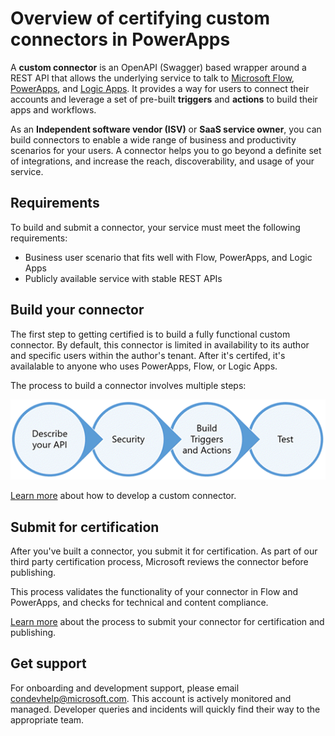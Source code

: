 <properties
    pageTitle=" Overview of certifying custom connectors | Microsoft PowerApps"
    description="ISVs and SaaS service owners can build connectors and have them certified by Microsoft."
    services=""
    suite="powerapps"
    documentationCenter="na"
    authors="asavaritayal"
    manager="anneta"
    editor=""
    tags=""/>

<tags
   ms.service="powerapps"
   ms.devlang="na"
   ms.topic="article"
   ms.tgt_pltfrm="na"
   ms.workload="na"
   ms.date="05/06/2017"
   ms.author="astay"/>


# Overview of certifying custom connectors in PowerApps

A **custom connector** is an OpenAPI (Swagger) based wrapper around a REST API that allows the underlying service to talk to [Microsoft Flow](https://flow.microsoft.com), [PowerApps](https://powerapps.microsoft.com), and [Logic Apps](https://azure.microsoft.com/services/logic-apps). It provides a way for users to connect their accounts and leverage a set of pre-built **triggers** and **actions** to build their apps and workflows.

As an **Independent software vendor (ISV)** or **SaaS service owner**, you can build connectors to enable a wide range of business and productivity scenarios for your users. A connector helps you to go beyond a definite set of integrations, and increase the reach, discoverability, and usage of your service.


## Requirements

To build and submit a connector, your service must meet the following requirements:

- Business user scenario that fits well with Flow, PowerApps, and Logic Apps
- Publicly available service with stable REST APIs


## Build your connector

The first step to getting certified is to build a fully functional custom connector. By default, this connector is limited in availability to its author and specific users within the author's tenant. After it's certifed, it's availalable to anyone who uses PowerApps, Flow, or Logic Apps.

The process to build a connector involves multiple steps:

![custom connector authoring steps](./media/api-connectors-overview/authoring-steps.png)

[Learn more](api-connector-dev.md) about how to develop a custom connector.
 

## Submit for certification

After you've built a connector, you submit it for certification. As part of our third party certification process, Microsoft reviews the connector before publishing.

This process validates the functionality of your connector in Flow and PowerApps, and checks for technical and content compliance.

[Learn more](api-connector-submission.md) about the process to submit your connector for certification and publishing.


## Get support

For onboarding and development support, please email [condevhelp@microsoft.com](mailto:condevhelp@microsoft.com). This account is actively monitored and managed. Developer queries and incidents will quickly find their way to the appropriate team.
